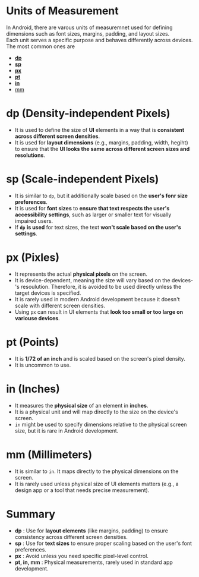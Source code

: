 # Units of Measurement
In Android, there are varous units of measuremnet used for defining dimensions such as font sizes, margins, padding, and layout sizes.  
  Each unit serves a specific purpose and behaves differently across devices.   
  The most common ones are 
  - **[dp](#dp-Density-independent-Pixels)**
  - **[sp](#sp-Scale-independent-Pixels)**
  - **[px](#px-Pixles)**
  - **[pt](#pt-Points)**
  - **[in](#in-Inches)**
  - [mm](#mm-Millimeters)

# dp (Density-independent Pixels)
- It is used to define the size of **UI** elements in a way that is **consistent across different screen densities**.  
- It is used for **layout dimensions** (e.g., margins, padding, width, hegiht) to ensure that the **UI looks the same across different screen sizes and resolutions**.

# sp (Scale-independent Pixels)
- It is similar to `dp`, but it additionally scale based on the **user's fonr size preferences**.
- It is used for **font sizes** to **ensure that text respects the user's accessibility settings**, such as larger or smaller text for visually impaired users.
- If **`dp`** **is used** for text sizes, the text **won't scale based on the user's settings**.

# px (Pixles)
- It represents the actual **physical pixels** on the screen.
- It is device-dependent, meaning the size will vary based on the devices-'s resoulution. Therefore, it is avoided to be used directly unless the target devices is specified.
- It is rarely used in modern Android development because it doesn't scale with different screen densities.
- Using `px` can result in UI elements that **look too small or too large on variouse devices**.
  
# pt (Points)
- It is **1/72 of an inch** and is scaled based on the screen's pixel density.
- It is uncommon to use.

# in (Inches)
- It measures the **physical size** of an element in **inches**.
- It is a physical unit and will map directly to the size on the device's screen.
- `in` might be used to specify dimensions relative to the physical screen size, but it is rare in Android development.

# mm (Millimeters)
- It is similar to `in`. It maps directly to the physical dimensions on the screen.
- It is rarely used unless physical size of UI elements matters (e.g., a design app or a tool that needs precise measurement).

# Summary
- **dp** : Use for **layout elements** (like margins, padding) to ensure consistency across different screen densities.
- **sp** : Use for **text sizes** to ensure proper scaling based on the user's font preferences.
- **px** : Avoid unless you need specific pixel-level control.
- **pt, in, mm** : Physical measurements, rarely used in standard app development.
  
